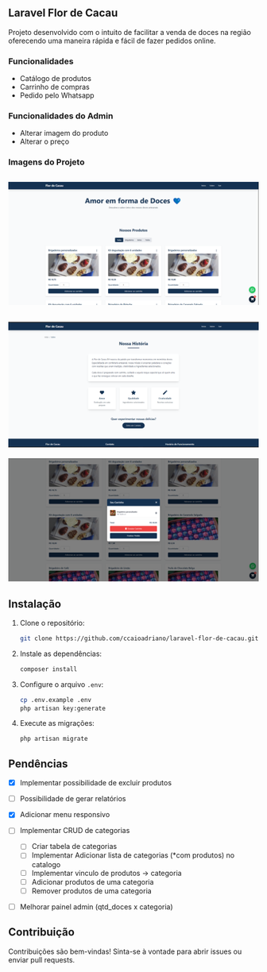

## Laravel Flor de Cacau

Projeto desenvolvido com o intuito de facilitar a venda de doces na região oferecendo uma maneira rápida e fácil de fazer pedidos online.

### Funcionalidades
- Catálogo de produtos
- Carrinho de compras
- Pedido pelo Whatsapp

### Funcionalidades do Admin
- Alterar imagem do produto
- Alterar o preço


### Imagens do Projeto

![Página inicial](public/img/home.png)
---
![Sobre](public/img/about.png)
---
![Carrginho](public/img/carrinho.png)

## Instalação

1. Clone o repositório:
    ```bash
    git clone https://github.com/ccaioadriano/laravel-flor-de-cacau.git
    ```
2. Instale as dependências:
    ```bash
    composer install
    ```
3. Configure o arquivo `.env`:
    ```bash
    cp .env.example .env
    php artisan key:generate
    ```
4. Execute as migrações:
    ```bash
    php artisan migrate
    ```


## Pendências

- [x] Implementar possibilidade de excluir produtos
- [ ] Possibilidade de gerar relatórios
- [x] Adicionar menu responsivo
- [ ] Implementar CRUD de categorias
    - [ ] Criar tabela de categorias
    - [ ] Implementar Adicionar lista de categorias (*com produtos) no catalogo
    - [ ] Implementar vinculo de produtos -> categoria
    - [ ] Adicionar produtos de uma categoria
    - [ ] Remover produtos de uma categoria
- [ ] Melhorar painel admin (qtd_doces x categoria)


## Contribuição

Contribuições são bem-vindas! Sinta-se à vontade para abrir issues ou enviar pull requests.



